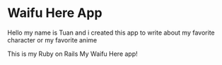 # Waifu Here App
Hello my name is Tuan and i created this app to write about my favorite character or my favorite anime

This is my Ruby on Rails My Waifu Here app!